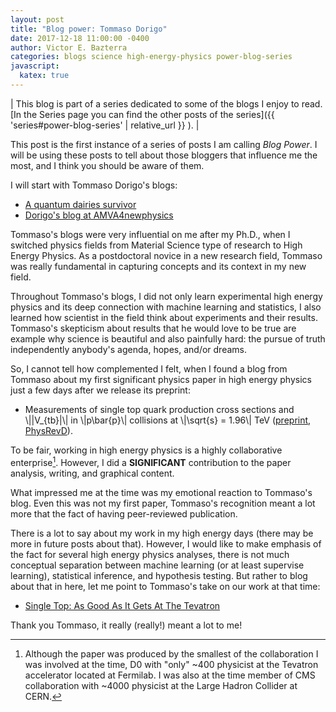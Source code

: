 ```yaml
---
layout: post
title: "Blog power: Tommaso Dorigo"
date: 2017-12-18 11:00:00 -0400
author: Victor E. Bazterra
categories: blogs science high-energy-physics power-blog-series
javascript:
  katex: true
---
```


| This blog is part of a series dedicated to some of the blogs I enjoy to read. [In the Series page you can find the other posts of the series]({{ 'series#power-blog-series' | relative_url }} ). |

This post is the first instance of a series of posts I am calling *Blog Power*. I will be using these posts to tell about those bloggers that influence me the most, and I think you should be aware of them.

I will start with Tommaso Dorigo's blogs:

* [A quantum dairies survivor](http://www.science20.com/quantum_diaries_survivor)
* [Dorigo's blog at AMVA4newphysics](https://amva4newphysics.wordpress.com/author/dorigo)

Tommaso's blogs were very influential on me after my Ph.D., when I switched physics fields from Material Science type of research to High Energy Physics. As a postdoctoral novice in a new research field, Tommaso was really fundamental in capturing concepts and its context in my new field.

Throughout Tommaso's blogs, I did not only learn experimental high energy physics and its deep connection with machine learning and statistics, I also learned how scientist in the field think about experiments and their results. Tommaso's skepticism about results that he would love to be true are example why science is beautiful and also painfully hard: the pursue of truth independently anybody's agenda, hopes, and/or dreams.

So, I cannot tell how complemented I felt, when I found a blog from Tommaso about my first significant physics paper in high energy physics just a few days after we release its preprint:

* Measurements of single top quark production cross sections and \\|\|V_{tb}\|\\| in \\|p\bar{p}\\| collisions at \\|\sqrt{s} = 1.96\\| TeV  ([preprint](https://arxiv.org/abs/1108.3091), [PhysRevD](https://journals.aps.org/prd/abstract/10.1103/PhysRevD.84.112001)).

To be fair, working in high energy physics is a highly collaborative enterprise[^1]. However, I did a **SIGNIFICANT** contribution to the paper analysis, writing, and graphical content.

What impressed me at the time was my emotional reaction to Tommaso's blog. Even this was not my first paper, Tommaso's recognition meant a lot more that the fact of having peer-reviewed publication.

There is a lot to say about my work in my high energy days (there may be more in future posts about that). However, I would like to make emphasis of the fact for several high energy physics analyses, there is not much conceptual separation between machine learning (or at least supervise learning), statistical inference, and hypothesis testing. But rather to blog about that in here, let me point to Tommaso's take on our work at that time:

* [Single Top: As Good As It Gets At The Tevatron](http://www.science20.com/quantum_diaries_survivor/single_top_good_it_gets_tevatron-81857)

Thank you Tommaso, it really (really!) meant a lot to me!

[^1]: Although the paper was produced by the smallest of the collaboration I was involved at the time, D0 with "only" ~400 physicist at the Tevatron accelerator located at Fermilab. I was also at the time member of CMS collaboration with ~4000 physicist at the Large Hadron Collider at CERN.
